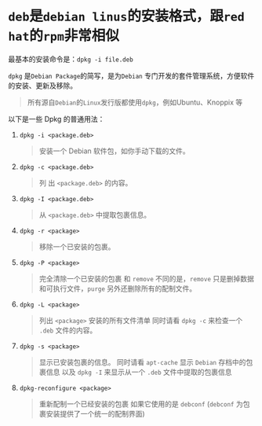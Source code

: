 `deb`是`debian linus`的安装格式，跟`red hat`的`rpm`非常相似
============

最基本的安装命令是：`dpkg -i file.deb `

`dpkg` 是`Debian Package`的简写，是为`Debian` 专门开发的套件管理系统，方便软件的安装、更新及移除。
> 所有源自`Debian`的`Linux`发行版都使用`dpkg`，例如Ubuntu、Knoppix 等

以下是一些 Dpkg 的普通用法：

1. `dpkg -i <package.deb>`
    > 安装一个 Debian 软件包，如你手动下载的文件。

2. `dpkg -c <package.deb>`
    > 列 出 `<package.deb>` 的内容。

3. `dpkg -I <package.deb>`
    > 从 `<package.deb>` 中提取包裹信息。

4. `dpkg -r <package>`
    > 移除一个已安装的包裹。

5. `dpkg -P <package>`
    > 完全清除一个已安装的包裹
    > 和 `remove` 不同的是，`remove` 只是删掉数据和可执行文件，`purge` 另外还删除所有的配制文件。

6. `dpkg -L <package>`
    > 列出 `<package>` 安装的所有文件清单
    > 同时请看 `dpkg -c` 来检查一个 `.deb` 文件的内容。

7. `dpkg -s <package>`
    > 显示已安装包裹的信息。
    > 同时请看 `apt-cache` 显示 `Debian` 存档中的包裹信息
    > 以及 `dpkg -I` 来显示从一个 `.deb` 文件中提取的包裹信息

8. `dpkg-reconfigure <package>`
    > 重新配制一个已经安装的包裹
    > 如果它使用的是 `debconf` (`debconf` 为包裹安装提供了一个统一的配制界面)
